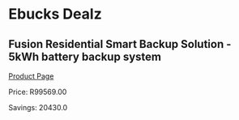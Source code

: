 
# Ebucks Dealz
## Fusion Residential Smart Backup Solution - 5kWh battery backup system
[Product Page](https://www.ebucks.com/web/shop/productSelected.do?prodId=872807633&catId=870841698)

Price: R99569.00

Savings: 20430.0


	